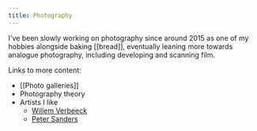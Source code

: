 ```yaml
---
title: Photography
---
```


I've been slowly working on photography since around 2015 as one of my hobbies alongside baking [[bread]], eventually leaning more towards analogue photography, including developing and scanning film.

Links to more content:
- [[Photo galleries]]
- Photography theory
- Artists I like
  - [Willem Verbeeck](https://www.willemverbeeck.com/)
  - [Peter Sanders](https://petersanders.com/)
